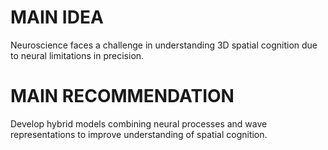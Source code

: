 # MAIN IDEA
Neuroscience faces a challenge in understanding 3D spatial cognition due to neural limitations in precision.

# MAIN RECOMMENDATION
Develop hybrid models combining neural processes and wave representations to improve understanding of spatial cognition.
